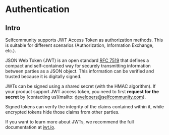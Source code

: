 <h1 id="selfcommunity-api-authentication">Authentication</h1>

## Intro

<a id="selfcommunity-api-authentication-intro"></a>

Selfcommunity supports JWT Access Token as authorization methods. 
This is suitable for different scenarios (Authorization, Information Exchange, etc.).

JSON Web Token (JWT) is an open standard [RFC 7519](https://tools.ietf.org/html/rfc7519) that defines a compact and self-contained way for securely transmitting information between parties as a JSON object. This information can be verified and trusted because it is digitally signed.

JWTs can be signed using a shared secret (with the HMAC algorithm).
If your product support JWT access token, you need to first **request for the secret** by [contacting us](mailto: developers@selfcommunity.com).
 
Signed tokens can verify the integrity of the claims contained within it, while encrypted tokens hide those claims from other parties.

If you want to learn more about JWTs, we recommend the full documentation at [jwt.io](https://jwt.io/).

